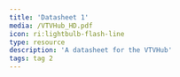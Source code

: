 ```yaml
---
title: 'Datasheet 1'
media: /VTVHub_HD.pdf
icon: ri:lightbulb-flash-line
type: resource
description: 'A datasheet for the VTVHub'
tags: tag 2
---
```

